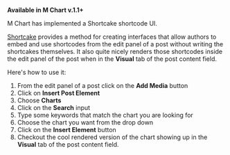 **Available in M Chart v.1.1+**
 
M Chart has implemented a Shortcake shortcode UI.

[Shortcake](https://wordpress.org/plugins/shortcode-ui/) provides a method for creating interfaces that allow authors to embed and use shortcodes from the edit panel of a post without writing the shortcakes themselves.  It also quite nicely renders those shortcodes inside the edit panel of the post when in the **Visual** tab of the post content field.

Here's how to use it:

1. From the edit panel of a post click on the **Add Media** button
2. Click on **Insert Post Element**
3. Choose **Charts**
4. Click on the **Search** input
5. Type some keywords that match the chart you are looking for
6. Choose the chart you want from the drop down
7. Click on the **Insert Element** button
8. Checkout the cool rendered version of the chart showing up in the **Visual** tab of the post content field.